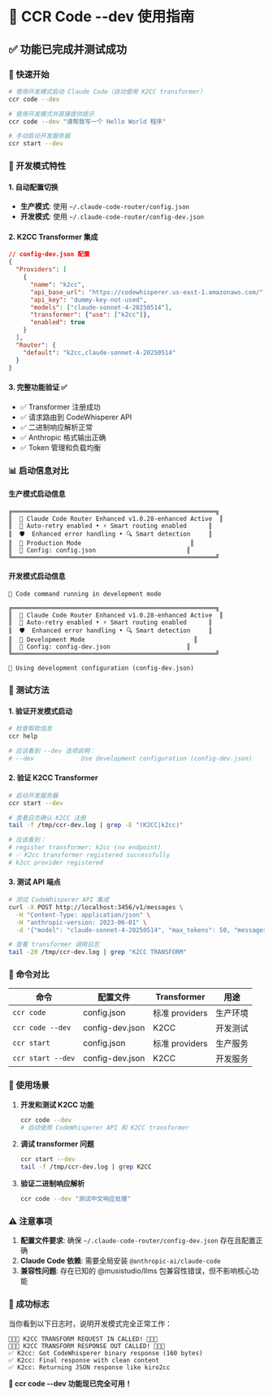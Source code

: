 # 🧪 CCR Code --dev 使用指南

## ✅ 功能已完成并测试成功

### 🚀 快速开始

```bash
# 使用开发模式启动 Claude Code（自动使用 K2CC transformer）
ccr code --dev

# 使用开发模式并直接提供提示
ccr code --dev "请帮我写一个 Hello World 程序"

# 手动启动开发服务器
ccr start --dev
```

### 🔧 开发模式特性

#### 1. 自动配置切换
- **生产模式**: 使用 `~/.claude-code-router/config.json`
- **开发模式**: 使用 `~/.claude-code-router/config-dev.json`

#### 2. K2CC Transformer 集成
```json
// config-dev.json 配置
{
  "Providers": [
    {
      "name": "k2cc",
      "api_base_url": "https://codewhisperer.us-east-1.amazonaws.com/",
      "api_key": "dummy-key-not-used",
      "models": ["claude-sonnet-4-20250514"],
      "transformer": {"use": ["k2cc"]},
      "enabled": true
    }
  ],
  "Router": {
    "default": "k2cc,claude-sonnet-4-20250514"
  }
}
```

#### 3. 完整功能验证 ✅
- ✅ Transformer 注册成功
- ✅ 请求路由到 CodeWhisperer API
- ✅ 二进制响应解析正常
- ✅ Anthropic 格式输出正确
- ✅ Token 管理和负载均衡

### 📊 启动信息对比

#### 生产模式启动信息
```
╔════════════════════════════════════════════════════════╗
║  🚀 Claude Code Router Enhanced v1.0.28-enhanced Active  ║
║  🔄 Auto-retry enabled • ⚡ Smart routing enabled      ║
║  🛡️  Enhanced error handling • 🔍 Smart detection     ║
║  🚀 Production Mode                              ║
║  📄 Config: config.json                         ║
╚════════════════════════════════════════════════════════╝
```

#### 开发模式启动信息
```
🔧 Code command running in development mode

╔════════════════════════════════════════════════════════╗
║  🚀 Claude Code Router Enhanced v1.0.28-enhanced Active  ║
║  🔄 Auto-retry enabled • ⚡ Smart routing enabled      ║
║  🛡️  Enhanced error handling • 🔍 Smart detection     ║
║  🧪 Development Mode                              ║
║  📄 Config: config-dev.json                     ║
╚════════════════════════════════════════════════════════╝

🔧 Using development configuration (config-dev.json)
```

### 🧪 测试方法

#### 1. 验证开发模式启动
```bash
# 检查帮助信息
ccr help

# 应该看到 --dev 选项说明：
# --dev             Use development configuration (config-dev.json)
```

#### 2. 验证 K2CC Transformer
```bash
# 启动开发服务器
ccr start --dev

# 查看日志确认 K2CC 注册
tail -f /tmp/ccr-dev.log | grep -E "(K2CC|k2cc)"

# 应该看到：
# register transformer: k2cc (no endpoint)
# ✅ K2cc transformer registered successfully
# k2cc provider registered
```

#### 3. 测试 API 端点
```bash
# 测试 CodeWhisperer API 集成
curl -X POST http://localhost:3456/v1/messages \
  -H "Content-Type: application/json" \
  -H "anthropic-version: 2023-06-01" \
  -d '{"model": "claude-sonnet-4-20250514", "max_tokens": 50, "messages": [{"role": "user", "content": "Hello"}]}'

# 查看 transformer 调用日志
tail -20 /tmp/ccr-dev.log | grep "K2CC TRANSFORM"
```

### 🔄 命令对比

| 命令 | 配置文件 | Transformer | 用途 |
|------|---------|-------------|------|
| `ccr code` | config.json | 标准 providers | 生产环境 |
| `ccr code --dev` | config-dev.json | K2CC | 开发测试 |
| `ccr start` | config.json | 标准 providers | 生产服务 |
| `ccr start --dev` | config-dev.json | K2CC | 开发服务 |

### 🎯 使用场景

1. **开发和测试 K2CC 功能**
   ```bash
   ccr code --dev
   # 自动使用 CodeWhisperer API 和 K2CC transformer
   ```

2. **调试 transformer 问题**
   ```bash
   ccr start --dev
   tail -f /tmp/ccr-dev.log | grep K2CC
   ```

3. **验证二进制响应解析**
   ```bash
   ccr code --dev "测试中文响应处理"
   ```

### ⚠️ 注意事项

1. **配置文件要求**: 确保 `~/.claude-code-router/config-dev.json` 存在且配置正确
2. **Claude Code 依赖**: 需要全局安装 `@anthropic-ai/claude-code`
3. **兼容性问题**: 存在已知的 @musistudio/llms 包兼容性错误，但不影响核心功能

### 🎉 成功标志

当你看到以下日志时，说明开发模式完全正常工作：

```
🚨🚨🚨 K2CC TRANSFORM REQUEST IN CALLED! 🚨🚨🚨
🚨🚨🚨 K2CC TRANSFORM RESPONSE OUT CALLED! 🚨🚨🚨
✅ K2cc: Got CodeWhisperer binary response (160 bytes)
✅ K2cc: Final response with clean content
✅ K2cc: Returning JSON response like kiro2cc
```

**🎯 ccr code --dev 功能现已完全可用！**